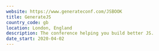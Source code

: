 ```yaml
---
website: https://www.generateconf.com/JSBOOK
title: GenerateJS
country_code: gb
location: London, England
description: The conference helping you build better JS.
date_start: 2020-04-02
---
```

